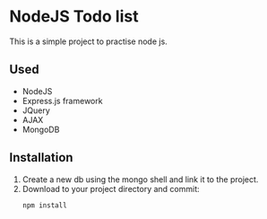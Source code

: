 # NodeJS Todo list

This is a simple project to practise node js.

## Used

- NodeJS
- Express.js framework
- JQuery
- AJAX
- MongoDB

## Installation

1. Create a new db using the mongo shell and link it to the project.
2. Download to your project directory and commit:
	```sh
	npm install
	```

